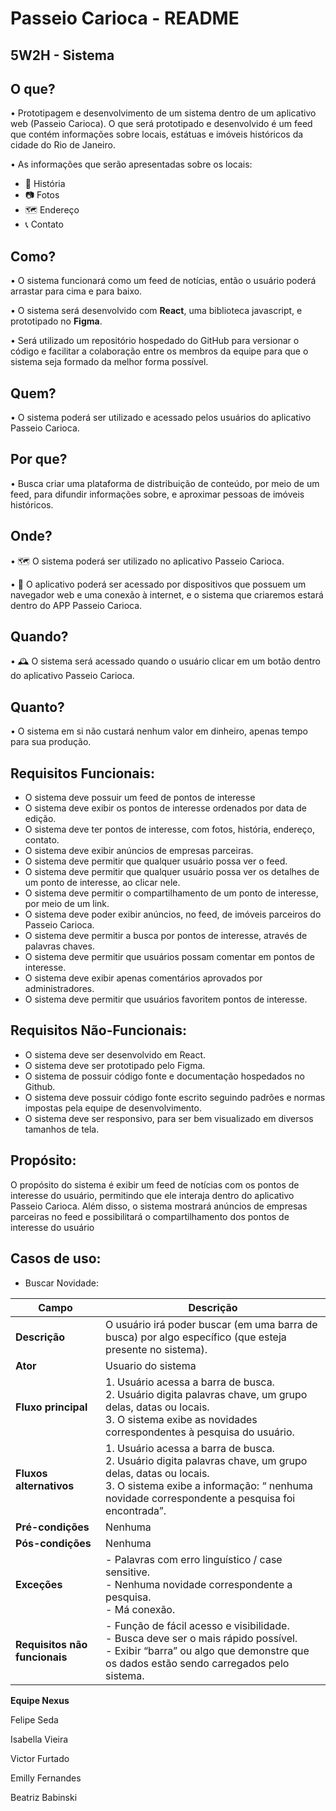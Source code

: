 # Passeio Carioca - README

## 5W2H - Sistema
## O que?

• Prototipagem e desenvolvimento de um sistema dentro de um aplicativo web (Passeio Carioca). O que será prototipado e desenvolvido é um feed que contém informações sobre locais, estátuas e imóveis históricos da cidade do Rio de Janeiro.

• As informações que serão apresentadas sobre os locais: 
  - 📖 História
  - 📷 Fotos
  - 🗺 Endereço
  - 📞 Contato

## Como? 

• O sistema funcionará como um feed de notícias, então o usuário poderá arrastar para cima e para baixo.

• O sistema será desenvolvido com **React**, uma biblioteca javascript, e prototipado no **Figma**.

• Será utilizado um repositório hospedado do GitHub para versionar o código e facilitar a colaboração entre os membros da equipe para que o sistema seja formado da melhor forma possível.

## Quem?

• O sistema poderá ser utilizado e acessado pelos usuários do aplicativo Passeio Carioca.

## Por que?

• Busca criar uma plataforma de distribuição de conteúdo, por meio de um feed, para difundir informações sobre, e aproximar pessoas de imóveis históricos.

## Onde?

• 🗺️ O sistema poderá ser utilizado no aplicativo Passeio Carioca.

• 📱 O aplicativo poderá ser acessado por dispositivos que possuem um navegador web e uma conexão à internet, e o sistema que criaremos estará dentro do APP Passeio Carioca.

## Quando? 

• 🕰 O sistema será acessado quando o usuário clicar em um botão dentro do aplicativo Passeio Carioca.

## Quanto?

• O sistema em si não custará nenhum valor em dinheiro, apenas tempo para sua produção.


## Requisitos Funcionais:
  - O sistema deve possuir um feed de pontos de interesse
  - O sistema deve exibir os pontos de interesse ordenados por data de edição.
  - O sistema deve ter pontos de interesse, com fotos, história, endereço, contato.
  - O sistema deve exibir anúncios de empresas parceiras.
  - O sistema deve permitir que qualquer usuário possa ver o feed.
  - O sistema deve permitir que qualquer usuário possa ver os detalhes de um ponto de interesse, ao clicar nele.
  - O sistema deve permitir o compartilhamento de um ponto de interesse, por meio de um link.
  - O sistema deve poder exibir anúncios, no feed, de imóveis parceiros do Passeio Carioca.
  - O sistema deve permitir a busca por pontos de interesse, através de palavras chaves.
  - O sistema deve permitir que usuários possam comentar em pontos de interesse.
  - O sistema deve exibir apenas comentários aprovados por administradores.
  - O sistema deve permitir que usuários favoritem pontos de interesse.

## Requisitos Não-Funcionais:
  - O sistema deve ser desenvolvido em React.
  - O sistema deve ser prototipado pelo Figma.
  - O sistema de possuir código fonte e documentação hospedados no Github.
  - O sistema deve possuir código fonte escrito seguindo padrões e normas impostas pela equipe de desenvolvimento.
  - O sistema deve ser responsivo, para ser bem visualizado em diversos tamanhos de tela.

##  Propósito:
O propósito do sistema é exibir um feed de notícias com os pontos de interesse do usuário, permitindo que ele interaja dentro do aplicativo Passeio Carioca. Além disso, o sistema mostrará anúncios de empresas parceiras no feed e possibilitará o compartilhamento dos pontos de interesse do usuário

## Casos de uso:
- Buscar Novidade:
  
| Campo                       | Descrição                                                               |
|-----------------------------|-------------------------------------------------------------------------|
| **Descrição**               | O usuário irá poder buscar (em uma barra de busca) por algo específico (que esteja presente no sistema). |
| **Ator**                    | Usuario do sistema                                                      |
| **Fluxo principal**         | 1. Usuário acessa a barra de busca.<br>2. Usuário digita palavras chave, um grupo delas, datas ou locais.<br>3. O sistema exibe as novidades correspondentes à pesquisa do usuário. |
| **Fluxos alternativos**    | 1. Usuário acessa a barra de busca.<br>2. Usuário digita palavras chave, um grupo delas, datas ou locais.<br>3. O sistema exibe a informação: “ nenhuma novidade correspondente a pesquisa foi encontrada”. |
| **Pré-condições**          | Nenhuma                                                                 |
| **Pós-condições**          | Nenhuma                                                                 |
| **Exceções**               | - Palavras com erro linguístico / case sensitive.<br>- Nenhuma novidade correspondente a pesquisa.<br>- Má conexão. |
| **Requisitos não funcionais** | - Função de fácil acesso e visibilidade.<br>- Busca deve ser o mais rápido possível.<br>- Exibir “barra” ou algo que demonstre que os dados estão sendo carregados pelo sistema. |




**Equipe Nexus**

Felipe Seda

Isabella Vieira

Victor Furtado

Emilly Fernandes

Beatriz Babinski


